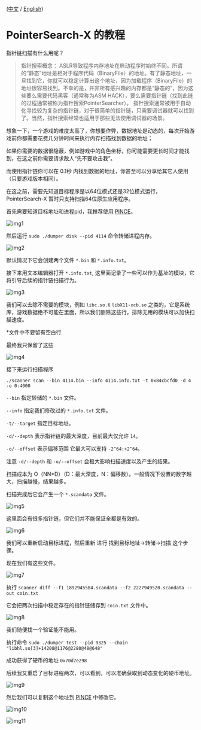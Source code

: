 ([中文](./zh.md) / [English](./en.md))

# PointerSearch-X 的教程

指针链扫描有什么用呢？

> 指针搜索概念：
> ASLR导致程序内存地址在启动程序时始终不同。所谓的“静态”地址是相对于程序代码（BinaryFile）的地址。有了静态地址，一旦找到它，你就可以稳定计算出这个地址，因为加载程序（BinaryFile）的地址很容易找到。不幸的是，并非所有感兴趣的内存都是“静态的”，因为这些要么需要代码黑客（通常称为ASM HACK），要么需要指针链（找到此链的过程通常被称为指针搜索PointerSearcher）。
> 指针搜索通常被用于自动化寻找较为复杂的指针链，对于很简单的指针链，只需要调试器就可以找到了。当然，指针搜索经常也适用于那些无法使用调试器的场景。

想象一下，一个游戏的难度太高了，你想要作弊，数据地址是动态的，每次开始游戏前你都需要花费几分钟时间来执行内存扫描找到数据的地址；

如果你需要的数据很隐蔽，例如游戏中的角色坐标，你可能需要更长时间才能找到，在这之前你需要请求敌人“先不要攻击我”。

而使用指针链你可以在 0.1秒 内找到数据的地址，你甚至可以分享给其它人使用（只要游戏版本相同）。

在这之前，需要先知道目标程序是以64位模式还是32位模式运行，PointerSearch-X 暂时只支持扫描64位原生应用程序。

首先需要知道目标地址和进程pid，我推荐使用 [PINCE](https://github.com/korcankaraokcu/PINCE)。

![img1](img/1.png)

然后运行 `sudo ./dumper disk --pid 4114` 命令转储进程内存。

![img2](img/2.png)

默认情况下它会创建两个文件 `*.bin` 和 `*.info.txt`。

接下来用文本编辑器打开 `*.info.txt`, 这里面记录了一些可以作为基址的模块，它将引导后续的指针链扫描行为。

![img3](img/3.png)

我们可以去除不需要的模块，例如 `libc.so.6` `libX11-xcb.so` 之类的，它是系统库，游戏数据绝不可能在里面，所以我们删除这些行。排除无用的模块可以加快扫描速度。

*文件中不要留有空白行

最终我只保留了这些

![img4](img/4.png)

接下来运行扫描程序 

`./scanner scan --bin 4114.bin --info 4114.info.txt -t 0x84cbcfd0 -d 4 -o 0:4000`

`--bin` 指定转储的 `*.bin` 文件。

`--info` 指定我们修改过的 `*.info.txt` 文件。

`-t/--target` 指定目标地址。

`-d/--depth` 表示指针链的最大深度，目前最大仅允许 `14`。

`-o/--offset` 表示偏移范围 它最大可以支持 `-2^64:+2^64`。

注意 `-d/--depth` 和 `-o/--offset` 会极大影响扫描速度以及产生的结果。

扫描成本为 O（NN*D）（D：最大深度，N：偏移数）。一般情况下设置的数字越大，扫描越慢，结果越多。

扫描完成后它会产生一个 `*.scandata` 文件。

![img5](img/5.png)

这里面会有很多指针链，但它们并不能保证全都是有效的。

![img6](img/6.png)

我们可以重新启动目标进程，然后重新 进行 找到目标地址->转储->扫描 这个步骤。

现在我们有这些文件。

![img7](img/7.png)

执行 `scanner diff --f1 1892945584.scandata --f2 2227949520.scandata --out coin.txt`

它会把两次扫描中稳定存在的指针链储存到 `coin.txt` 文件中。

![img8](img/8.png)

我们随便找一个验证能不能用。

执行命令 `sudo ./dumper test --pid 9325 --chain "libhl.so[3]+14208@1176@2280@48@648"`

成功获得了硬币的地址 `0x70d7e298`

后续我又重启了目标进程两次，可以看到，可以准确获取到动态变化的硬币地址。

![img9](img/9.png)

然后我们可以复制这个地址到 [PINCE](https://github.com/korcankaraokcu/PINCE) 中修改它。

![img10](img/10.png)

![img11](img/11.png)